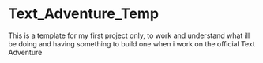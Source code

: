 # Text_Adventure_Temp
This is a template for my first project only, to work and understand what ill be doing and having something to build one when i work on the official Text Adventure
